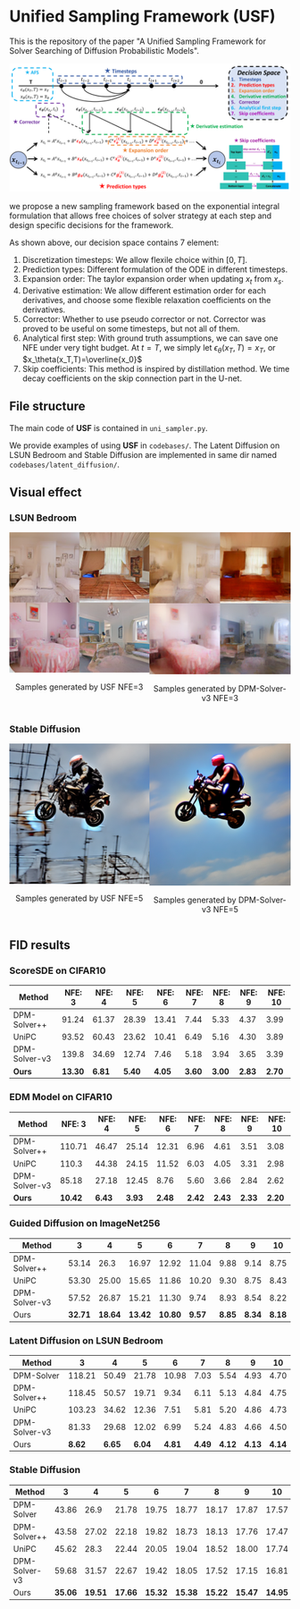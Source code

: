 # Unified Sampling Framework (USF)
This is the repository of the paper "A Unified Sampling Framework for Solver Searching of Diffusion Probabilistic Models".


![framework](<images/USF framework.png>)

we propose a new sampling framework based on the exponential integral formulation that allows free choices of solver strategy at each step and design specific decisions for the framework.

As shown above, our decision space contains 7 element:
1. Discretization timesteps: We allow flexile choice within $[0,T]$.
2. Prediction types: Different formulation of the ODE in different timesteps.
3. Expansion order: The taylor expansion order when updating $x_t$ from $x_s$.
4. Derivative estimation: We allow different estimation order for each derivatives, and choose some flexible relaxation coefficients on the derivatives.
5. Corrector: Whether to use pseudo corrector or not. Corrector was proved to be useful on some timesteps, but not all of them.
6. Analytical first step: With ground truth assumptions, we can save one NFE under very tight budget. At $t=T$, we simply let $\epsilon_\theta(x_T,T)=x_T$, or $x_\theta(x_T,T)=\overline{x_0}$
7. Skip coefficients: This method is inspired by distillation method. We time decay coefficients on the skip connection part in the U-net.

## File structure
The main code of **USF** is contained in `uni_sampler.py`.

We provide examples of using **USF** in `codebases/`. The Latent Diffusion on LSUN Bedroom and Stable Diffusion are implemented in same dir named `codebases/latent_diffusion/`.

## Visual effect

### LSUN Bedroom
<div style="display: flex; justify-content: space-around;">

  <div style="text-align: center;">
    <img src="/images/lsun_nfe3_usf.png" alt="USF" width="300">
    <p>Samples generated by USF NFE=3</p>
  </div>

  <div style="text-align: center;">
    <img src="/images/lsun_nfe3_dpm_solver_v3.png" alt="DPM-Solver-v3" width="300">
    <p>Samples generated by DPM-Solver-v3 NFE=3</p>
  </div>

</div>

### Stable Diffusion
<div style="display: flex; justify-content: space-around;">

  <div style="text-align: center;">
    <img src="images/sd_nfe5_usf.png" alt="USF" width="300">
    <p>Samples generated by USF NFE=5</p>
  </div>

  <div style="text-align: center;">
    <img src="images/sd_nfe5_dpm_solver_v3.png" alt="DPM-Solver-v3" width="300">
    <p>Samples generated by DPM-Solver-v3 NFE=5</p>
  </div>

</div>

## FID results

### ScoreSDE on CIFAR10
| **Method**        | **NFE: 3** | **NFE: 4** | **NFE: 5** | **NFE: 6** | **NFE: 7** | **NFE: 8** | **NFE: 9** | **NFE: 10** |
|--------------------|------------|------------|------------|------------|------------|------------|------------|-------------|
| DPM-Solver++       | 91.24      | 61.37      | 28.39      | 13.41      | 7.44       | 5.33       | 4.37       | 3.99        |
| UniPC              | 93.52      | 60.43      | 23.62      | 10.41      | 6.49       | 5.16       | 4.30       | 3.89        |
| DPM-Solver-v3      | 139.8      | 34.69      | 12.74      | 7.46       | 5.18       | 3.94       | 3.65       | 3.39        |
| **Ours**           | **13.30**  | **6.81**   | **5.40**   | **4.05**   | **3.60**   | **3.00**   | **2.83**   | **2.70**    |
### EDM Model on CIFAR10
| **Method**        | **NFE: 3** | **NFE: 4** | **NFE: 5** | **NFE: 6** | **NFE: 7** | **NFE: 8** | **NFE: 9** | **NFE: 10** |
|--------------------|------------|------------|------------|------------|------------|------------|------------|-------------|
| DPM-Solver++       | 110.71     | 46.47      | 25.14      | 12.31      | 6.96       | 4.61       | 3.51       | 3.08        |
| UniPC              | 110.3      | 44.38      | 24.15      | 11.52      | 6.03       | 4.05       | 3.31       | 2.98        |
| DPM-Solver-v3      | 85.18      | 27.18      | 12.45      | 8.76       | 5.60       | 3.66       | 2.84       | 2.62        |
| **Ours**           | **10.42**  | **6.43**   | **3.93**   | **2.48**   | **2.42**   | **2.43**   | **2.33**   | **2.20**    |
### Guided Diffusion on ImageNet256
| **Method**       | **3**    | **4**    | **5**    | **6**    | **7**    | **8**    | **9**    | **10**   |
|-------------------|----------|----------|----------|----------|----------|----------|----------|----------|
| DPM-Solver++     | 53.14    | 26.3     | 16.97    | 12.92    | 11.04    | 9.88     | 9.14     | 8.75     |
| UniPC            | 53.30    | 25.00    | 15.65    | 11.86    | 10.20    | 9.30     | 8.75     | 8.43     |
| DPM-Solver-v3    | 57.52    | 26.87    | 15.21    | 11.30    | 9.74     | 8.93     | 8.54     | 8.22     |
| Ours             | **32.71**| **18.64**| **13.42**| **10.80**| **9.57** | **8.85** | **8.34** | **8.18** |
### Latent Diffusion on LSUN Bedroom
| **Method**       | **3**   | **4**   | **5**   | **6**   | **7**   | **8**   | **9**   | **10**  |
|-------------------|---------|---------|---------|---------|---------|---------|---------|---------|
| DPM-Solver       | 118.21  | 50.49   | 21.78   | 10.98   | 7.03    | 5.54    | 4.93    | 4.70    |
| DPM-Solver++     | 118.45  | 50.57   | 19.71   | 9.34    | 6.11    | 5.13    | 4.84    | 4.75    |
| UniPC            | 103.23  | 34.62   | 12.36   | 7.51    | 5.81    | 5.20    | 4.86    | 4.73    |
| DPM-Solver-v3    | 81.33   | 29.68   | 12.02   | 6.99    | 5.24    | 4.83    | 4.66    | 4.50    |
| Ours             | **8.62**| **6.65**| **6.04**| **4.81**| **4.49**| **4.12**| **4.13**| **4.14**|
### Stable Diffusion
| **Method**       | **3**    | **4**    | **5**    | **6**    | **7**    | **8**    | **9**    | **10**   |
|-------------------|----------|----------|----------|----------|----------|----------|----------|----------|
| DPM-Solver       | 43.86    | 26.9     | 21.78    | 19.75    | 18.77    | 18.17    | 17.87    | 17.57    |
| DPM-Solver++     | 43.58    | 27.02    | 22.18    | 19.82    | 18.73    | 18.13    | 17.76    | 17.47    |
| UniPC            | 45.62    | 28.3     | 22.44    | 20.05    | 19.04    | 18.52    | 18.00    | 17.74    |
| DPM-Solver-v3    | 59.68    | 31.57    | 22.67    | 19.42    | 18.05    | 17.52    | 17.15    | 16.81    |
| Ours             | **35.06**| **19.51**| **17.66**| **15.32**| **15.38**| **15.22**| **15.47**| **14.95**|